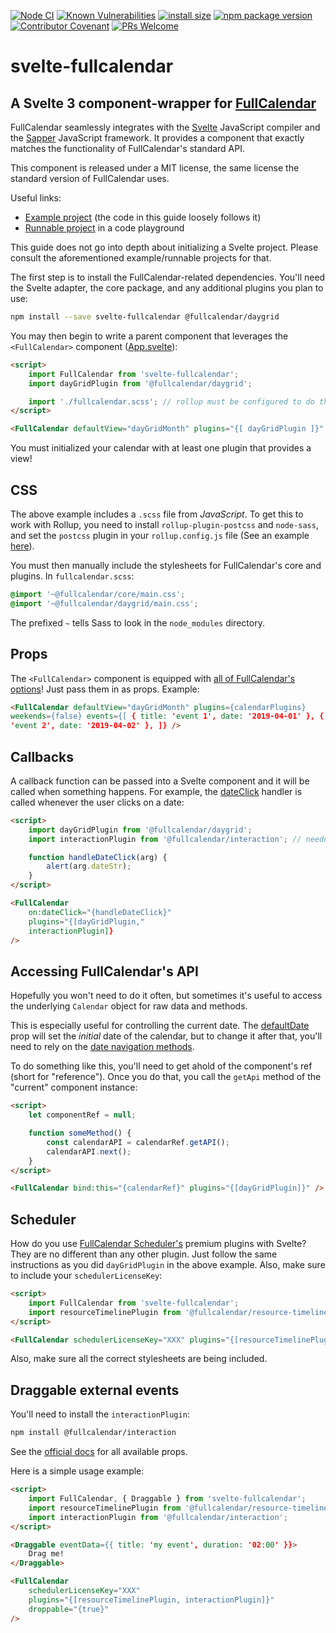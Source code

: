 [![Node CI](https://github.com/YogliB/svelte-fullcalendar/workflows/Node%20CI/badge.svg)](https://github.com/YogliB/svelte-fullcalendar/actions?query=workflow%3A%22Node+CI%22)
[![Known Vulnerabilities](https://snyk.io/test/github/YogliB/svelte-fullcalendar/badge.svg)](https://snyk.io/test/github/YogliB/svelte-fullcalendar)
[![install size](https://badgen.net/packagephobia/install/svelte-fullcalendar)](https://packagephobia.now.sh/result?p=svelte-fullcalendar)
[![npm package version](https://badgen.net/npm/v/svelte-fullcalendar)](https://npm.im/svelte-fullcalendar)
[![Contributor Covenant](https://img.shields.io/badge/Contributor%20Covenant-v1.4%20adopted-ff69b4.svg)](code-of-conduct.md)
[![PRs Welcome](https://img.shields.io/badge/PRs-welcome-brightgreen.svg)](http://makeapullrequest.com)

# svelte-fullcalendar

## A Svelte 3 component-wrapper for [FullCalendar](https://fullcalendar.io)

FullCalendar seamlessly integrates with the [Svelte](https://svelte.dev) JavaScript compiler and the [Sapper](https://sapper.svelte.dev) JavaScript framework. It provides a component that exactly matches the functionality of FullCalendar's standard API.

This component is released under a MIT license, the same license the standard version of FullCalendar uses.

Useful links:

-   [Example project](https://github.com/YogliB/svelte-fullcalendar/tree/master/examples/svelte) (the code in this guide loosely follows it)
-   [Runnable project](https://svelte.dev/repl/afa33232d6914c5f9fd25e332e167a7c?version=3.12.1) in a code playground

This guide does not go into depth about initializing a Svelte project. Please consult the aforementioned example/runnable projects for that.

The first step is to install the FullCalendar-related dependencies. You'll need the Svelte adapter, the core package, and any additional plugins you plan to use:

```bash
npm install --save svelte-fullcalendar @fullcalendar/daygrid
```

You may then begin to write a parent component that leverages the `<FullCalendar>` component ([App.svelte](https://github.com/YogliB/svelte-fullcalendar/blob/master/examples/svelte/src/App.svelte)):

```html
<script>
	import FullCalendar from 'svelte-fullcalendar';
	import dayGridPlugin from '@fullcalendar/daygrid';

	import './fullcalendar.scss'; // rollup must be configured to do this
</script>

<FullCalendar defaultView="dayGridMonth" plugins="{[ dayGridPlugin ]}" />
```

You must initialized your calendar with at least one plugin that provides a view!

## CSS

The above example includes a `.scss` file from _JavaScript_. To get this to work with Rollup, you need to install `rollup-plugin-postcss` and `node-sass`, and set the `postcss` plugin in your `rollup.config.js` file (See an example [here](https://github.com/YogliB/svelte-fullcalendar/blob/master/examples/svelte/rollup.config.js)).

You must then manually include the stylesheets for FullCalendar's core and plugins. In `fullcalendar.scss`:

```scss
@import '~@fullcalendar/core/main.css';
@import '~@fullcalendar/daygrid/main.css';
```

The prefixed `~` tells Sass to look in the `node_modules` directory.

## Props

The `<FullCalendar>` component is equipped with [all of FullCalendar's options](https://fullcalendar.io/docs#toc)! Just pass them in as props. Example:

```html
<FullCalendar defaultView="dayGridMonth" plugins={calendarPlugins}
weekends={false} events={[ { title: 'event 1', date: '2019-04-01' }, { title:
'event 2', date: '2019-04-02' }, ]} />
```

## Callbacks

A callback function can be passed into a Svelte component and it will be called when something happens. For example, the [dateClick](https://fullcalendar.io/docs/dateClick) handler is called whenever the user clicks on a date:

```html
<script>
	import dayGridPlugin from '@fullcalendar/daygrid';
	import interactionPlugin from '@fullcalendar/interaction'; // needed for dayClick

	function handleDateClick(arg) {
		alert(arg.dateStr);
	}
</script>

<FullCalendar
	on:dateClick="{handleDateClick}"
	plugins="{[dayGridPlugin,"
	interactionPlugin]}
/>
```

## Accessing FullCalendar's API

Hopefully you won't need to do it often, but sometimes it's useful to access the underlying `Calendar` object for raw data and methods.

This is especially useful for controlling the current date. The [defaultDate](defaultDate) prop will set the _initial_ date of the calendar, but to change it after that, you'll need to rely on the [date navigation methods](date-navigation).

To do something like this, you'll need to get ahold of the component's ref (short for "reference"). Once you do that, you call the `getApi` method of the "current" component instance:

```html
<script>
	let componentRef = null;

	function someMethod() {
		const calendarAPI = calendarRef.getAPI();
		calendarAPI.next();
	}
</script>

<FullCalendar bind:this="{calendarRef}" plugins="{[dayGridPlugin]}" />
```

## Scheduler

How do you use [FullCalendar Scheduler's](https://fullcalendar.io/docs/premium) premium plugins with Svelte? They are no different than any other plugin. Just follow the same instructions as you did `dayGridPlugin` in the above example. Also, make sure to include your `schedulerLicenseKey`:

```html
<script>
	import FullCalendar from 'svelte-fullcalendar';
	import resourceTimelinePlugin from '@fullcalendar/resource-timeline';
</script>

<FullCalendar schedulerLicenseKey="XXX" plugins="{[resourceTimelinePlugin]}" />
```

Also, make sure all the correct stylesheets are being included.

## Draggable external events

You'll need to install the `interactionPlugin`:

```bash
npm install @fullcalendar/interaction
```

See the [official docs](https://fullcalendar.io/docs/external-dragging) for all available props.

Here is a simple usage example:

```html
<script>
	import FullCalendar, { Draggable } from 'svelte-fullcalendar';
	import resourceTimelinePlugin from '@fullcalendar/resource-timeline';
	import interactionPlugin from '@fullcalendar/interaction';
</script>

<Draggable eventData={{ title: 'my event', duration: '02:00' }}>
	Drag me!
</Draggable>

<FullCalendar
	schedulerLicenseKey="XXX"
	plugins="{[resourceTimelinePlugin, interactionPlugin]}"
	droppable="{true}"
/>
```
